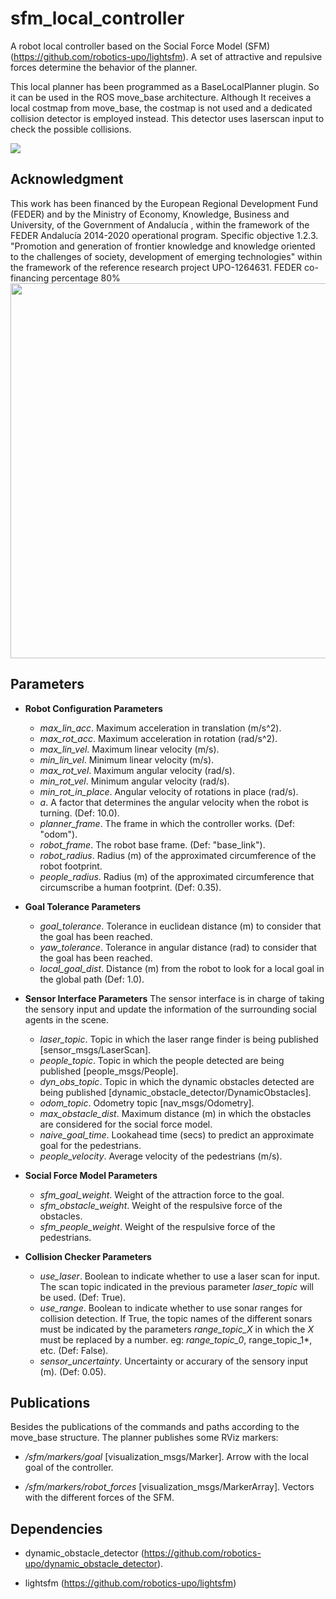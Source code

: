 # sfm_local_controller 
A robot local controller based on the Social Force Model (SFM) (https://github.com/robotics-upo/lightsfm).
A set of attractive and repulsive forces determine the behavior of the planner. 

This local planner has been programmed as a BaseLocalPlanner plugin. So it can be used in the ROS move_base architecture. 
Although It receives a local costmap from move_base, the costmap is not used and a dedicated collision detector is employed instead. This detector uses laserscan input to check the possible collisions. 

![](https://github.com/robotics-upo/sfm_local_controller/blob/master/SFM.jpg)


## Acknowledgment

This work has been financed by the European Regional Development Fund (FEDER) and by the Ministry of Economy, Knowledge, Business and University, of the Government of Andalucía , within the framework of the FEDER Andalucía 2014-2020 operational program. Specific objective 1.2.3. "Promotion and generation of frontier knowledge and knowledge oriented to the challenges of society, development of emerging technologies" within the framework of the reference research project UPO-1264631.
FEDER co-financing percentage 80%
<img src="https://github.com/robotics-upo/sfm_local_controller/blob/master/media/logos_repo_github.jpg" width="600">

## Parameters

* **Robot Configuration Parameters**
	- *max_lin_acc*. Maximum acceleration in translation (m/s^2).
  	- *max_rot_acc*. Maximum acceleration in rotation (rad/s^2).
  	- *max_lin_vel*. Maximum linear velocity (m/s).
  	- *min_lin_vel*. Minimum linear velocity (m/s).
  	- *max_rot_vel*. Maximum angular velocity (rad/s).
  	- *min_rot_vel*. Minimum angular velocity (rad/s).
  	- *min_rot_in_place*. Angular velocity of rotations in place (rad/s).
	- *a*. A factor that determines the angular velocity when the robot is turning. (Def: 10.0).
	- *planner_frame*. The frame in which the controller works. (Def: "odom").
	- *robot_frame*. The robot base frame. (Def: "base_link").
	- *robot_radius*. Radius (m) of the approximated circumference of the robot footprint. 
	- *people_radius*. Radius (m) of the approximated circumference that circumscribe a human footprint. (Def: 0.35).

* **Goal Tolerance Parameters**
	- *goal_tolerance*. Tolerance in euclidean distance (m) to consider that the goal has been reached.
	- *yaw_tolerance*. Tolerance in angular distance (rad) to consider that the goal has been reached.
	- *local_goal_dist*. Distance (m) from the robot to look for a local goal in the global path (Def: 1.0).
	
* **Sensor Interface Parameters**
The sensor interface is in charge of taking the sensory input and update the information of the surrounding social agents in the scene. 
	- *laser_topic*. Topic in which the laser range finder is being published [sensor_msgs/LaserScan].
	- *people_topic*. Topic in which the people detected are being published [people_msgs/People].
	- *dyn_obs_topic*. Topic in which the dynamic obstacles detected are being published [dynamic_obstacle_detector/DynamicObstacles].
	- *odom_topic*. Odometry topic [nav_msgs/Odometry].
	- *max_obstacle_dist*. Maximum distance (m) in which the obstacles are considered for the social force model.
	- *naive_goal_time*. Lookahead time (secs) to predict an approximate goal for the pedestrians.
	- *people_velocity*. Average velocity of the pedestrians (m/s). 

* **Social Force Model Parameters**
	- *sfm_goal_weight*. Weight of the attraction force to the goal.
	- *sfm_obstacle_weight*. Weight of the respulsive force of the obstacles.
	- *sfm_people_weight*. Weight of the respulsive force of the pedestrians.

* **Collision Checker Parameters**
	- *use_laser*. Boolean to indicate whether to use a laser scan for input. The scan topic indicated in the previous parameter *laser_topic* will be used. (Def: True).
	- *use_range*. Boolean to indicate whether to use sonar ranges for collision detection. If True, the topic names of the different sonars must be indicated by the parameters *range_topic_X* in which the *X* must be replaced by a number. eg: *range_topic_0*, range_topic_1*, etc. (Def: False).
	- *sensor_uncertainty*. Uncertainty or accurary of the sensory input (m). (Def: 0.05). 
	
## Publications

Besides the publications of the commands and paths according to the move_base structure. The planner publishes some RViz markers:

- */sfm/markers/goal* [visualization_msgs/Marker]. Arrow with the local goal of the controller.

- */sfm/markers/robot_forces* [visualization_msgs/MarkerArray]. Vectors with the different forces of the SFM.
	
## Dependencies

- dynamic_obstacle_detector (https://github.com/robotics-upo/dynamic_obstacle_detector).

- lightsfm (https://github.com/robotics-upo/lightsfm)


